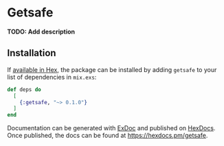 # Getsafe

**TODO: Add description**

## Installation

If [available in Hex](https://hex.pm/docs/publish), the package can be installed
by adding `getsafe` to your list of dependencies in `mix.exs`:

```elixir
def deps do
  [
    {:getsafe, "~> 0.1.0"}
  ]
end
```

Documentation can be generated with [ExDoc](https://github.com/elixir-lang/ex_doc)
and published on [HexDocs](https://hexdocs.pm). Once published, the docs can
be found at <https://hexdocs.pm/getsafe>.

